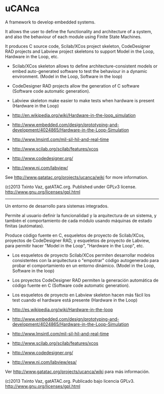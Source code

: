 uCANca
======

A framework to develop embedded systems.

It allows the user to define the functionality and architecture of a system, and also the behaviour of each module using Finite State Machines.

It produces C source code, Scilab/XCos project skeleton, CodeDesigner RAD projects and Labview project skeletons to support Model in the Loop, Hardware in the Loop, etc.

* Scilab/XCos skeleton allows to define architecture-consistent models or embed auto-generated software to test the behaviour in a dynamic environment. (Model in the Loop, Software in the loop)
* CodeDesigner RAD projects allow the generation of C software (Software code automatic generation).
* Labview skeleton make easier to make tests when hardware is present (Hardware in the Loop)

* http://en.wikipedia.org/wiki/Hardware-in-the-loop_simulation
* http://www.embedded.com/design/prototyping-and-development/4024865/Hardware-in-the-Loop-Simulation
* http://www.lmsintl.com/mil-sil-hil-and-real-time
* http://www.scilab.org/scilab/features/xcos
* http://www.codedesigner.org/
* http://www.ni.com/labview/

See http://www.gatatac.org/projects/ucanca/wiki for more information.

(c)2013 Txinto Vaz, gatATAC.org.
Published under GPLv3 license. http://www.gnu.org/licenses/gpl.html

------------

Un entorno de desarrollo para sistemas integrados.

Permite al usuario definir la funcionalidad y la arquitectura de un sistema, y también el comportamiento de cada módulo usando máquinas de estado finitas (autómatas).

Produce código fuente en C, esqueletos de proyecto de Scilab/XCos, proyectos de CodeDesigner RAD, y esqueletos de proyecto de Labview, para permitir hacer "Model in the Loop", "Hardware in the Loop", etc.

* Los esqueletos de proyecto Scilab/XCos permiten desarrollar modelos consistentes con la arquitectura o "empotrar" código autogenerado para probar el comportamiento en un entorno dinámico. (Model in the Loop, Software in the loop)
* Los proyectos CodeDesigner RAD permiten la generación automática de código fuente en C (Software code automatic generation).
* Los esqueletos de proyecto en Labview skeleton hacen más fácil los test cuando el hardware está presente (Hardware in the Loop)

* http://es.wikipedia.org/wiki/Hardware-in-the-loop
* http://www.embedded.com/design/prototyping-and-development/4024865/Hardware-in-the-Loop-Simulation
* http://www.lmsintl.com/mil-sil-hil-and-real-time
* http://www.scilab.org/scilab/features/xcos
* http://www.codedesigner.org/
* http://www.ni.com/labview/esa/

Ver http://www.gatatac.org/projects/ucanca/wiki para más información.

(c)2013 Txinto Vaz, gatATAC.org.
Publicado bajo licencia GPLv3. http://www.gnu.org/licenses/gpl.html

